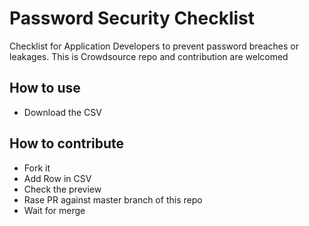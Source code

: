 # Password Security Checklist
Checklist for Application Developers to prevent password breaches or leakages. This is Crowdsource repo and contribution are welcomed 

## How to use
- Download the CSV


## How to contribute
- Fork it
- Add Row in CSV
- Check the preview 
- Rase PR against master branch of this repo
- Wait for merge
